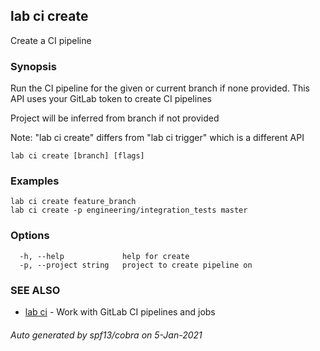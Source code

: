 ## lab ci create

Create a CI pipeline

### Synopsis

Run the CI pipeline for the given or current branch if none provided. This API uses your GitLab token to create CI pipelines

Project will be inferred from branch if not provided

Note: "lab ci create" differs from "lab ci trigger" which is a different API

```
lab ci create [branch] [flags]
```

### Examples

```
lab ci create feature_branch
lab ci create -p engineering/integration_tests master
```

### Options

```
  -h, --help             help for create
  -p, --project string   project to create pipeline on
```

### SEE ALSO

* [lab ci](lab_ci.md)	 - Work with GitLab CI pipelines and jobs

###### Auto generated by spf13/cobra on 5-Jan-2021
